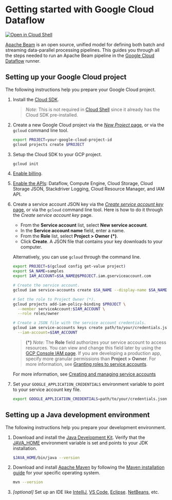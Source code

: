 # Getting started with Google Cloud Dataflow

[![Open in Cloud Shell](http://gstatic.com/cloudssh/images/open-btn.svg)](https://console.cloud.google.com/cloudshell/editor)

[Apache Beam](https://beam.apache.org/)
is an open source, unified model for defining both batch and streaming data-parallel processing pipelines.
This guides you through all the steps needed to run an Apache Beam pipeline in the
[Google Cloud Dataflow](https://cloud.google.com/dataflow) runner.

## Setting up your Google Cloud project

The following instructions help you prepare your Google Cloud project.

1. Install the [Cloud SDK](https://cloud.google.com/sdk/docs/).
   > *Note:* This is not required in
   > [Cloud Shell](https://console.cloud.google.com/cloudshell/editor)
   > since it already has the Cloud SDK pre-installed.

1. Create a new Google Cloud project via the
   [*New Project* page](https://console.cloud.google.com/projectcreate),
   or via the `gcloud` command line tool.

   ```sh
   export PROJECT=your-google-cloud-project-id
   gcloud projects create $PROJECT
   ```

1. Setup the Cloud SDK to your GCP project.

   ```sh
   gcloud init
   ```

1. [Enable billing](https://cloud.google.com/billing/docs/how-to/modify-project).

1. [Enable the APIs](https://console.cloud.google.com/flows/enableapi?apiid=dataflow,compute_component,storage_component,storage_api,logging,cloudresourcemanager.googleapis.com,iam.googleapis.com):
   Dataflow, Compute Engine, Cloud Storage, Cloud Storage JSON,
   Stackdriver Logging, Cloud Resource Manager, and IAM API.

1. Create a service account JSON key via the
   [*Create service account key* page](https://console.cloud.google.com/apis/credentials/serviceaccountkey),
   or via the `gcloud` command line tool.
   Here is how to do it through the *Create service account key* page.

   * From the **Service account** list, select **New service account**.
   * In the **Service account name** field, enter a name.
   * From the **Role** list, select **Project > Owner** **(*)**.
   * Click **Create**. A JSON file that contains your key downloads to your computer.

   Alternatively, you can use `gcloud` through the command line.

   ```sh
   export PROJECT=$(gcloud config get-value project)
   export SA_NAME=samples
   export IAM_ACCOUNT=$SA_NAME@$PROJECT.iam.gserviceaccount.com

   # Create the service account.
   gcloud iam service-accounts create $SA_NAME --display-name $SA_NAME

   # Set the role to Project Owner (*).
   gcloud projects add-iam-policy-binding $PROJECT \
     --member serviceAccount:$IAM_ACCOUNT \
     --role roles/owner

   # Create a JSON file with the service account credentials.
   gcloud iam service-accounts keys create path/to/your/credentials.json \
     --iam-account=$IAM_ACCOUNT
   ```

   > **(*)** *Note:* The **Role** field authorizes your service account to access resources.
   > You can view and change this field later by using the
   > [GCP Console IAM page](https://console.cloud.google.com/iam-admin/iam).
   > If you are developing a production app, specify more granular permissions than **Project > Owner**.
   > For more information, see
   > [Granting roles to service accounts](https://cloud.google.com/iam/docs/granting-roles-to-service-accounts).

   For more information, see
   [Creating and managing service accounts](https://cloud.google.com/iam/docs/creating-managing-service-accounts)

1. Set your `GOOGLE_APPLICATION_CREDENTIALS` environment variable to point to your service account key file.

   ```sh
   export GOOGLE_APPLICATION_CREDENTIALS=path/to/your/credentials.json
   ```

## Setting up a Java development environment

The following instructions help you prepare your development environment.

1. Download and install the
   [Java Development Kit](https://adoptopenjdk.net/?variant=openjdk11&jvmVariant=openj9).
   Verify that the
   [JAVA_HOME](https://docs.oracle.com/javase/8/docs/technotes/guides/troubleshoot/envvars001.html)
   environment variable is set and points to your JDK installation.

   ```sh
   $JAVA_HOME/bin/java --version
   ```

1. Download and install
   [Apache Maven](http://maven.apache.org/download.cgi)
   by following the
   [Maven installation guide](http://maven.apache.org/install.html)
   for your specific operating system.

   ```sh
   mvn --version
   ```

1. *[optional]* Set up an IDE like
   [IntelliJ](https://www.jetbrains.com/idea/),
   [VS Code](https://code.visualstudio.com),
   [Eclipse](https://www.eclipse.org/ide/).
   [NetBeans](https://netbeans.org),
   etc.
